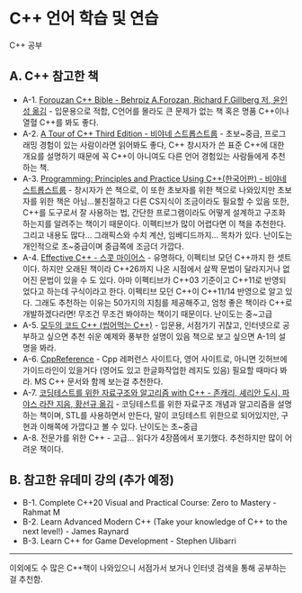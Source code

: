 # C++ 언어 학습 및 연습
C++ 공부 

## A. C++ 참고한 책

 * A-1. [Forouzan C++ Bible - Behrpiz A.Forozan, Richard F.Gillberg 저, 윤인성 옮김](https://product.kyobobook.co.kr/detail/S000001743779) - 입문용으로 적합, C언어를 몰라도 큰 문제가 없는 책 혹은 명품 C++이나 열혈 C++를 봐도 좋다. 
 * A-2. [A Tour of C++ Third Edition - 비야네 스트롭스트룹](https://product.kyobobook.co.kr/detail/S000213611373) - 초보~중급, 프로그래밍 경험이 있는 사람이라면 읽어봐도 좋다, C++ 창시자가 쓴 표준 C++에 대한 개요를 설명하기 때문에 꼭 C++이 아니여도 다른 언어 경험있는 사람들에게 추천하는 책.  
 * A-3. [Programming: Principles and Practice Using C++(한국어판) - 비야네 스트롭스트룹](https://product.kyobobook.co.kr/detail/S000000935796) - 창시자가 쓴 책으로, 이 또한 초보자를 위한 책으로 나와있지만 초보자를 위한 책은 아님...불친절하고 다른 CS지식이 조금이라도 필요할 수 있음 또한, C++를 도구로서 잘 사용하는 법, 간단한 프로그램이라도 어떻게 설계하고 구조화하는지를 알려주는 책이기 때문이다. 이펙티브가 많이 어렵다면 이 책을 추천한다. 그리고 내용도 많다... 그래픽스와 수치 계산, 임베디드까지... 목차가 있다. 난이도는 개인적으로 초~중급이며 중급쪽에 조금더 가깝다. 
 * A-4. [Effective C++ - 스콧 마이어스](https://product.kyobobook.co.kr/detail/S000001962302) - 유명하다, 이펙티브 모던 C++까지 한 셋트이다. 하지만 오래된 책이라 C++26까지 나온 시점에서 살짝 문법이 달라지거나 없어진 문법이 있을 수 도 있다. 아마 이펙티브가 C++03 기준이고 C++11로 반영되었다고 하는데 구식이라고 한다. 이펙티브 모던 C++이 C++11/14 반영으로 알고 있다. 그래도 추천하는 이유는 50가지의 지침를 제공해주고, 엄청 좋은 책이라 C++로 개발하겠다라면! 무조건 무조건 봐야하는 책이기 때문이다. 난이도는 중~고급 
 * A-5. [모두의 코드 C++ (씹어먹는 C++)](https://modoocode.com/) - 입문용, 서점가기 귀찮고, 인터넷으로 공부하고 싶으면 추천 쉬운 예제와 풍부한 설명이 있음 책으로 보고 싶으면 A-1의 설명을 봐라.
 * A-6. [CppReference](https://en.cppreference.com/w/) - Cpp 레퍼런스 사이트다, 영어 사이트로, 아니면 깃허브에 가이드라인이 있을거다 (영어도 있고 한글화작업한 레지도 있음) 필요할 때마다 봐라. MS C++ 문서와 함께 보는걸 추천한다.
 * A-7. [코딩테스트를 위한 자료구조와 알고리즘 with C++ - 존캐리, 셰리안 도시, 파야스 라잔 지음, 황선규 옮김](https://product.kyobobook.co.kr/detail/S000001834528) - 코딩테스트를 위한 자료구조 개념과 알고리즘을 설명하는 책이며, STL를 사용하면서 만든다, 말이 코딩테스트 위한으로 되어있지만, 구현과 이해쪽에 가깝다고 볼 수 있다. 난이도는 초~중급
 * A-8. 전문가를 위한 C++ - 고급... 읽다가 4장쯤에서 포기했다. 추천하지만 많이 어려운 책이다. 
   
## B. 참고한 유데미 강의 (추가 예정)

  * B-1. Complete C++20 Visual and Practical Course: Zero to Mastery - Rahmat M
  * B-2. Learn Advanced Modern C++ (Take your knowledge of C++ to the next level!) - James Raynard
  * B-3. Learn C++ for Game Development - Stephen Ulibarri

-------------------------------------------------------------------
이외에도 수 많은 C++책이 나와있으니 서점가서 보거나 인터넷 검색을 통해 공부하는걸 추천함. 
